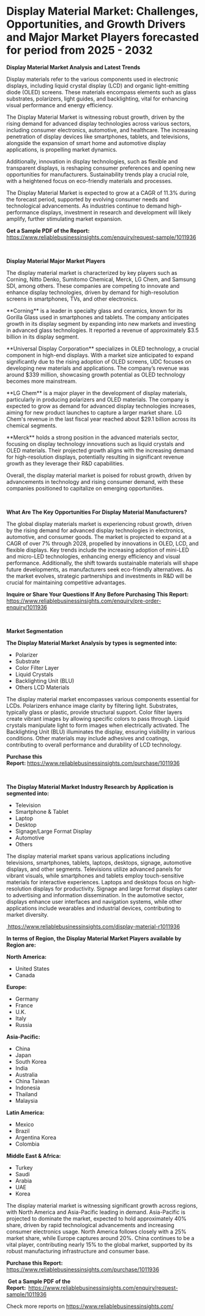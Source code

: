 <p><h1>Display Material Market: Challenges, Opportunities, and Growth Drivers and Major Market Players forecasted for period from 2025 - 2032</h1></p><p><strong>Display Material Market Analysis and Latest Trends</strong></p>
<p><p>Display materials refer to the various components used in electronic displays, including liquid crystal display (LCD) and organic light-emitting diode (OLED) screens. These materials encompass elements such as glass substrates, polarizers, light guides, and backlighting, vital for enhancing visual performance and energy efficiency.</p><p>The Display Material Market is witnessing robust growth, driven by the rising demand for advanced display technologies across various sectors, including consumer electronics, automotive, and healthcare. The increasing penetration of display devices like smartphones, tablets, and televisions, alongside the expansion of smart home and automotive display applications, is propelling market dynamics. </p><p>Additionally, innovation in display technologies, such as flexible and transparent displays, is reshaping consumer preferences and opening new opportunities for manufacturers. Sustainability trends play a crucial role, with a heightened focus on eco-friendly materials and processes.</p><p>The Display Material Market is expected to grow at a CAGR of 11.3% during the forecast period, supported by evolving consumer needs and technological advancements. As industries continue to demand high-performance displays, investment in research and development will likely amplify, further stimulating market expansion.</p></p>
<p><strong>Get a Sample PDF of the Report:&nbsp;</strong> <a href="https://www.reliablebusinessinsights.com/enquiry/request-sample/1011936?utm_campaign=2733&utm_medium=2&utm_source=Github&utm_content=ia&utm_term=06032025&utm_id=display-material">https://www.reliablebusinessinsights.com/enquiry/request-sample/1011936</a></p>
<p>&nbsp;</p>
<p><strong>Display Material Major Market Players</strong></p>
<p><p>The display material market is characterized by key players such as Corning, Nitto Denko, Sumitomo Chemical, Merck, LG Chem, and Samsung SDI, among others. These companies are competing to innovate and enhance display technologies, driven by demand for high-resolution screens in smartphones, TVs, and other electronics.</p><p>**Corning** is a leader in specialty glass and ceramics, known for its Gorilla Glass used in smartphones and tablets. The company anticipates growth in its display segment by expanding into new markets and investing in advanced glass technologies. It reported a revenue of approximately $3.5 billion in its display segment.</p><p>**Universal Display Corporation** specializes in OLED technology, a crucial component in high-end displays. With a market size anticipated to expand significantly due to the rising adoption of OLED screens, UDC focuses on developing new materials and applications. The company’s revenue was around $339 million, showcasing growth potential as OLED technology becomes more mainstream.</p><p>**LG Chem** is a major player in the development of display materials, particularly in producing polarizers and OLED materials. The company is expected to grow as demand for advanced display technologies increases, aiming for new product launches to capture a larger market share. LG Chem's revenue in the last fiscal year reached about $29.1 billion across its chemical segments.</p><p>**Merck** holds a strong position in the advanced materials sector, focusing on display technology innovations such as liquid crystals and OLED materials. Their projected growth aligns with the increasing demand for high-resolution displays, potentially resulting in significant revenue growth as they leverage their R&D capabilities.</p><p>Overall, the display material market is poised for robust growth, driven by advancements in technology and rising consumer demand, with these companies positioned to capitalize on emerging opportunities.</p></p>
<p>&nbsp;</p>
<p><strong>What Are The Key Opportunities For Display Material Manufacturers?</strong></p>
<p><p>The global display materials market is experiencing robust growth, driven by the rising demand for advanced display technologies in electronics, automotive, and consumer goods. The market is projected to expand at a CAGR of over 7% through 2028, propelled by innovations in OLED, LCD, and flexible displays. Key trends include the increasing adoption of mini-LED and micro-LED technologies, enhancing energy efficiency and visual performance. Additionally, the shift towards sustainable materials will shape future developments, as manufacturers seek eco-friendly alternatives. As the market evolves, strategic partnerships and investments in R&D will be crucial for maintaining competitive advantages.</p></p>
<p><strong>Inquire or Share Your Questions If Any Before Purchasing This Report:</strong> <a href="https://www.reliablebusinessinsights.com/enquiry/pre-order-enquiry/1011936?utm_campaign=2733&utm_medium=2&utm_source=Github&utm_content=ia&utm_term=06032025&utm_id=display-material">https://www.reliablebusinessinsights.com/enquiry/pre-order-enquiry/1011936</a></p>
<p>&nbsp;</p>
<p><strong>Market Segmentation</strong></p>
<p><strong>The Display Material Market Analysis by types is segmented into:</strong></p>
<p><ul><li>Polarizer</li><li>Substrate</li><li>Color Filter Layer</li><li>Liquid Crystals</li><li>Backlighting Unit (BLU)</li><li>Others LCD Materials</li></ul></p>
<p><p>The display material market encompasses various components essential for LCDs. Polarizers enhance image clarity by filtering light. Substrates, typically glass or plastic, provide structural support. Color filter layers create vibrant images by allowing specific colors to pass through. Liquid crystals manipulate light to form images when electrically activated. The Backlighting Unit (BLU) illuminates the display, ensuring visibility in various conditions. Other materials may include adhesives and coatings, contributing to overall performance and durability of LCD technology.</p></p>
<p><strong>Purchase this Report:&nbsp;</strong><a href="https://www.reliablebusinessinsights.com/purchase/1011936?utm_campaign=2733&utm_medium=2&utm_source=Github&utm_content=ia&utm_term=06032025&utm_id=display-material">https://www.reliablebusinessinsights.com/purchase/1011936</a></p>
<p>&nbsp;</p>
<p><strong>The Display Material Market Industry Research by Application is segmented into:</strong></p>
<p><ul><li>Television</li><li>Smartphone & Tablet</li><li>Laptop</li><li>Desktop</li><li>Signage/Large Format Display</li><li>Automotive</li><li>Others</li></ul></p>
<p><p>The display material market spans various applications including televisions, smartphones, tablets, laptops, desktops, signage, automotive displays, and other segments. Televisions utilize advanced panels for vibrant visuals, while smartphones and tablets employ touch-sensitive materials for interactive experiences. Laptops and desktops focus on high-resolution displays for productivity. Signage and large format displays cater to advertising and information dissemination. In the automotive sector, displays enhance user interfaces and navigation systems, while other applications include wearables and industrial devices, contributing to market diversity.</p></p>
<p><a href="https://www.reliablebusinessinsights.com/display-material-r1011936?utm_campaign=2733&utm_medium=2&utm_source=Github&utm_content=ia&utm_term=06032025&utm_id=display-material">&nbsp;https://www.reliablebusinessinsights.com/display-material-r1011936</a></p>
<p><strong>In terms of Region, the Display Material Market Players available by Region are:</strong></p>
<p>
    <p> <strong> North America: </strong>
        <ul>
            <li>United States</li>
            <li>Canada</li>
        </ul>
        </p> 
    <p> <strong> Europe: </strong>
        <ul>
            <li>Germany</li>
            <li>France</li>
            <li>U.K.</li>
            <li>Italy</li>
            <li>Russia</li>
        </ul>
        </p> 
    <p> <strong> Asia-Pacific: </strong>
        <ul>
            <li>China</li>
            <li>Japan</li>
            <li>South Korea</li>
            <li>India</li>
            <li>Australia</li>
            <li>China Taiwan</li>
            <li>Indonesia</li>
            <li>Thailand</li>
            <li>Malaysia</li>
        </ul>
        </p> 
    <p> <strong> Latin America: </strong>
        <ul>
            <li>Mexico</li>
            <li>Brazil</li>
            <li>Argentina Korea</li>
            <li>Colombia</li>
        </ul>
        </p> 
    <p> <strong> Middle East & Africa: </strong>
        <ul>
            <li>Turkey</li>
            <li>Saudi</li>
            <li>Arabia</li>
            <li>UAE</li>
            <li>Korea</li>
        </ul>
    </p>
    </p>
<p><p>The display material market is witnessing significant growth across regions, with North America and Asia-Pacific leading in demand. Asia-Pacific is projected to dominate the market, expected to hold approximately 40% share, driven by rapid technological advancements and increasing consumer electronics usage. North America follows closely with a 25% market share, while Europe captures around 20%. China continues to be a vital player, contributing nearly 15% to the global market, supported by its robust manufacturing infrastructure and consumer base.</p></p>
<p><strong>Purchase this Report: </strong><a href="https://www.reliablebusinessinsights.com/purchase/1011936?utm_campaign=2733&utm_medium=2&utm_source=Github&utm_content=ia&utm_term=06032025&utm_id=display-material">https://www.reliablebusinessinsights.com/purchase/1011936</a></p>
<p>&nbsp;<strong>Get a Sample PDF of the Report:&nbsp;&nbsp;</strong><a href="https://www.reliablebusinessinsights.com/enquiry/request-sample/1011936?utm_campaign=2733&utm_medium=2&utm_source=Github&utm_content=ia&utm_term=06032025&utm_id=display-material">https://www.reliablebusinessinsights.com/enquiry/request-sample/1011936</a></p>
<p><strong></strong></p>
<p>Check more reports on <a href="https://www.reliablebusinessinsights.com/?utm_campaign=2733&utm_medium=2&utm_source=Github&utm_content=ia&utm_term=06032025&utm_id=display-material">https://www.reliablebusinessinsights.com/</a></p>